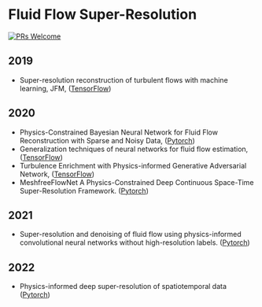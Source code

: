 # Fluid Flow Super-Resolution

[![PRs Welcome](https://img.shields.io/badge/PRs-welcome-brightgreen.svg?style=flat-square)](http://makeapullrequest.com)


## 2019
* Super-resolution reconstruction of turbulent flows with machine learning, JFM, ([TensorFlow](http://www.seas.ucla.edu/fluidflow/codes.html))

## 2020
* Physics-Constrained Bayesian Neural Network for Fluid Flow Reconstruction with Sparse and Noisy Data, ([Pytorch](https://github.com/Jianxun-Wang/Physics-constrained-Bayesian-deep-learning))
* Generalization techniques of neural networks for fluid flow estimation, ([TensorFlow](https://github.com/Masaki-Morimoto/Grad-CAM_for_fluid-flows))
* Turbulence Enrichment with Physics-informed Generative Adversarial Network, ([TensorFlow](https://github.com/akshaysubr/TEGAN))
* MeshfreeFlowNet A Physics-Constrained Deep Continuous Space-Time Super-Resolution Framework. ([Pytorch](https://github.com/maxjiang93/space_time_pde))

## 2021
* Super-resolution and denoising of fluid flow using physics-informed convolutional neural networks without high-resolution labels. ([Pytorch](https://github.com/Jianxun-Wang/PICNNSR))

## 2022 
* Physics-informed deep super-resolution of spatiotemporal data ([Pytorch](https://github.com/paulpuren/PhySR))






